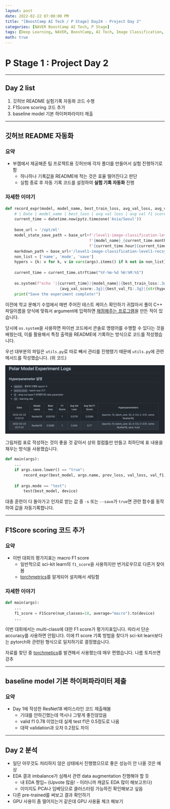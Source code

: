 ```yaml
---
layout: post
date: 2022-02-22 07:00:00 PM
title: "[BoostCamp AI Tech / P Stage] Day24 - Project Day 2"
categories: [NAVER BoostCamp AI Tech, P Stage]
tags: [Deep Learning, NAVER, BoostCamp, AI Tech, Image Classification, Project]
math: true
---
```


# P Stage 1 : Project Day 2

---

## Day 2 list

1. 깃허브 README 실험기록 자동화 코드 수행
2. F1Score scoring 코드 추가
3. baseline model 기본 하이퍼파라미터 제출

---

## 깃허브 README 자동화

### 요약

- 부캠에서 제공해준 팀 프로젝트용 깃허브에 각자 폴더를 만들어서 실험 진행하기로 함
  - 하나하나 기록값을 README에 적는 것은 효율 떨어진다고 판단
  - 실험 종료 후 자동 기록 코드를 설정하여 **실험 기록 자동화** 진행

### 자세한 이야기

```python
def record_expr(model, model_name, best_train_loss, avg_val_loss, avg_val_score, best_val_f1, args):
    # | Date | model_name | best_loss | avg val loss | avg val f1 score | best f1 | Hyperparameters |
    current_time = datetime.now(pytz.timezone('Asia/Seoul'))

    base_url = '/opt/ml'
    model_state_save_path = base_url+f'/level1-image-classification-level1-recsys-12/polar/model_state/' \
                                     f'{model_name}_{current_time.month}{current_time.day}_' \
                                     f'{current_time.hour}{current_time.minute}.pt'
    markdown_path = base_url+'/level1-image-classification-level1-recsys-12/polar/README.md'
    non_list = ['name', 'mode', 'save']
    hypers = {k: v for k, v in vars(args).items() if k not in non_list}

    current_time = current_time.strftime("%Y-%m-%d %H:%M:%S")

    os.system(f"echo '|{current_time}|{model_name}|{best_train_loss:.3g}|{avg_val_loss:.3g}|{avg_val_loss:.3g}|\
                        {avg_val_score:.3g}|{best_val_f1:.3g}|{str(hypers)}|' >> {markdown_path}")
    print("Save the experiment complete!")
```

이전에 학교 문해기 수업에서 매번 주어진 테스트 케이스 확인하기 귀찮아서 풀이 C++ 파일이름을 양식에 맞춰서 argument에 입력하면 [채점해주는 프로그램](https://github.com/cow-coding/School-Project/blob/master/Computer%20Science/Problem%20Solving/scoring.py)을 만든 적이 있습니다.  

당시에 `os.system`을 사용하면 파이썬 코드에서 콘솔로 명령어를 수행할 수 있다는 것을 배웠는데, 이를 활용해서 특정 출력을 README에 기록하는 방식으로 코드를 작성했습니다.

우선 대부분의 파일은 `utils.py`로 따로 빼서 관리를 진행했기 때문에 `utils.py`에 관련 메서드를 작성했습니다. (위 코드)

![](/image/boostcamp/pstage/img_classify/readme.png)

그림처럼 표로 작성하는 것이 좋을 것 같아서 상위 컬럼틀만 만들고 최하단에 표 내용을 채우는 방식을 사용했습니다.

```python
def main(args):
    ...
    if args.save.lower() == "true":
        record_expr(best_model, args.name, prev_loss, val_loss, val_f1, f1_best, args)

    if args.mode == "test":
        test(best_model, device)
```

대충 훈련이 다 돌아가고 인자로 받는 값 중 `-s` 또는 `--save`가 `true`면 관련 함수를 동작하여 값을 자동기록합니다.

---

## F1Score scoring 코드 추가

### 요약

- 이번 대회의 평가지표는 macro F1 score
  - 일반적으로 sci-kit learn의 `f1_score`을 사용하지만 번거로우므로 다른거 찾아봄
  - [torchmetrics](https://torchmetrics.readthedocs.io/en/latest/)를 알게되어 설치해서 세팅함

### 자세한 이야기

```python
def main(args):
    ...
    f1_score = F1Score(num_classes=18, average="macro").to(device)
    ...
```

이번 대회에서는 multi-class에 대한 F1 score가 평가지표입니다. 따라서 단순 accuracy를 사용하면 안됩니다. 이에 f1 score 기록 방법을 찾다가 sci-kit learn보다는 pytorch와 관련된 형식으로 일치하기로 결정했습니다.  

자료를 찾던 중 [torchmetics](https://torchmetrics.readthedocs.io/en/latest/)를 발견해서 사용했는데 매우 편했습니다. 나름 토치쓰면 강추

---

## baseline model 기본 하이퍼파라미터 제출

### 요약

- Day 1에 작성한 ResNet18 베이스라인 코드 제출해봄
  - 기대를 안하긴했는데 역시나 그렇게 좋진않았음
  - valid f1 0.78 이었는데 실제 test f1은 0.5정도로 나옴
  - 대략 validation과 오차 0.2정도 차이

---

## Day 2 분석

- 일단 아무것도 처리하지 않은 상태에서 진행했으므로 좋은 성능이 안 나올 것은 예상
- EDA 결과 imbalance가 심해서 관련 data augmentation 진행해야 할 듯
  - 내 EDA 짱임~ (Upvote 많음! - 이러니까 캐글도 EDA 많이 해보고프다)
  - 이미지도 PCA나 임베딩으로 클러스터링 가능하진 확인해보고 싶음
- 다른 pre-trained를 써보고 결과 확인하기
- GPU 사용이 좀 떨어지는거 같은데 GPU 사용율 체크 해보기